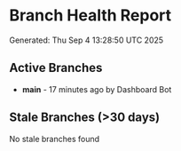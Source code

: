 # Branch Health Report
Generated: Thu Sep  4 13:28:50 UTC 2025

## Active Branches
- **main** - 17 minutes ago by Dashboard Bot

## Stale Branches (>30 days)
No stale branches found
